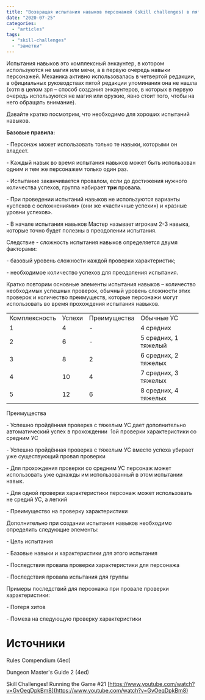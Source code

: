 ```yaml
---
title: "Возвращая испытания навыков персонажей (skill challenges) в пятую редакцию"
date: "2020-07-25"
categories: 
  - "articles"
tags: 
  - "skill-challenges"
  - "заметки"
---
```


Испытания навыков это комплексный энкаунтер, в котором используются не магия или мечи, а в первую очередь навыки персонажей. Механика активно использовалась в четвертой редакции, в официальных руководствах пятой редакции упоминания она не нашла (хотя в целом зря – способ создания энкаунтеров, в которых в первую очередь используются не магия или оружие, явно стоит того, чтобы на него обращать внимание).

Давайте кратко посмотрим, что необходимо для хороших испытаний навыков.

**Базовые правила:**

\- Персонаж может использовать только те навыки, которыми он владеет.

\- Каждый навык во время испытания навыков может быть использован одним и тем же персонажем только один раз.

\- Испытание заканчивается провалом, если до достижения нужного количества успехов, группа набирает **три** провала.

\- При проведении испытаний навыков не используются варианты «успехов с осложнениями» (они же «частичные успехи») и «разные уровни успехов».

\- В начале испытания навыков Мастер называет игрокам 2-3 навыка, которые точно будет полезны в преодолении испытания.

Следствие - сложность испытания навыков определяется двумя факторами:

\- базовый уровень сложности каждой проверки характеристик;

\- необходимое количество успехов для преодоления испытания.

Кратко повторим основные элементы испытания навыков – количество необходимых успешных проверок, обычный уровень сложности этих проверок и количество преимуществ, которые персонажи могут использовать во время прохождения испытания навыков.

<table><tbody><tr><td>Комплексность</td><td>Успехи</td><td>Преимущества</td><td>Обычные УС</td></tr><tr><td>1</td><td>4</td><td>-</td><td>4 средних</td></tr><tr><td>2</td><td>6</td><td>-</td><td>5 средних, 1 тяжелый</td></tr><tr><td>3</td><td>8</td><td>2</td><td>6 средних, 2 тяжелых</td></tr><tr><td>4</td><td>10</td><td>4</td><td>7 средних, 3 тяжелых</td></tr><tr><td>5</td><td>12</td><td>6</td><td>8 средних, 4 тяжелых</td></tr></tbody></table>

Преимущества

\- Успешно пройдённая проверка с тяжелым УС дает дополнительно автоматический успех в прохождении  1ой проверки характеристики со средним УС

\- Успешно пройдённая проверка с тяжелым УС вместо успеха убирает уже существующий провал проверки

\- Для прохождения проверки со средним УС персонаж может использовать уже однажды им использованный в этом испытании навык.

\- Для одной проверки характеристики персонаж может использовать не средий УС, а легкий

\- Преимущество на проверку характеристики

Дополнительно при создании испытания навыков необходимо определить следующие элементы:

\- Цель испытания

\- Базовые навыки и характеристики для этого испытания

\- Последствия провала проверки характеристики для персонажа

\- Последствия провала испытания для группы

Примеры последствий для персонажа при провале проверки характеристики:

\- Потеря хитов

\- Помеха на следующую проверку характеристики

# Источники

Rules Compendium (4ed)

Dungeon Master's Guide 2 (4ed)

Skill Challenges! Running the Game #21 [https://www.youtube.com/watch?v=GvOeqDpkBm8](https://www.youtube.com/watch?v=GvOeqDpkBm8)
